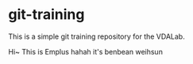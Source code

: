 git-training
============

This is a simple git training repository for the VDALab.

Hi~ This is Emplus
hahah it's benbean
weihsun
